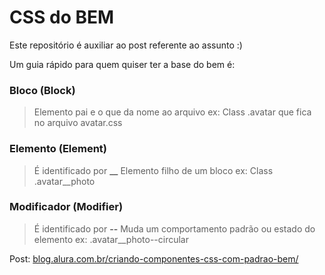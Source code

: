 # CSS do BEM

Este repositório é auxiliar ao post referente ao assunto :) 

Um guia rápido para quem quiser ter a base do bem é:

### Bloco (Block)
> Elemento pai e o que da nome ao arquivo ex: Class .avatar que fica no arquivo avatar.css

### Elemento (Element)
> É identificado por **__** Elemento filho de um bloco ex: Class .avatar__photo 

### Modificador (Modifier)
> É identificado por **--** Muda um comportamento padrão ou estado do elemento ex: .avatar__photo--circular


Post: [blog.alura.com.br/criando-componentes-css-com-padrao-bem/](blog.alura.com.br/criando-componentes-css-com-padrao-bem/)
